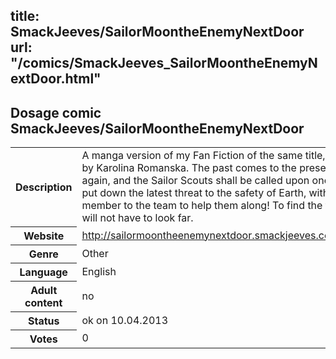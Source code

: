 title: SmackJeeves/SailorMoontheEnemyNextDoor
url: "/comics/SmackJeeves_SailorMoontheEnemyNextDoor.html"
---
Dosage comic SmackJeeves/SailorMoontheEnemyNextDoor
-----------------------------------------

<table class="comicinfo">
<tr>
<th>Description</th><td>A manga version of my Fan Fiction of the same title, art work by Karolina Romanska. The past comes to the present yet again, and the Sailor Scouts shall be called upon once again to put down the latest threat to the safety of Earth, with a new member to the team to help them along! To find the threat, they will not have to look far.</td>
</tr>
<tr>
<th>Website</th><td><a href="http://sailormoontheenemynextdoor.smackjeeves.com/comics/">http://sailormoontheenemynextdoor.smackjeeves.com/comics/</a></td>
</tr>
<tr>
<th>Genre</th><td>Other</td>
</tr>
<tr>
<th>Language</th><td>English</td>
</tr>
<tr>
<th>Adult content</th><td>no</td>
</tr>
<tr>
<th>Status</th><td>ok on 10.04.2013</td>
</tr>
<tr>
<th>Votes</th><td>0</div></td>
</tr>
</table>
